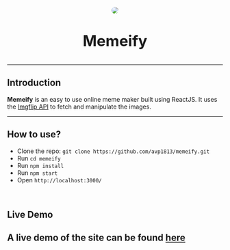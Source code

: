 <h1 align="center" style="display: block; font-size: 2.5em; font-weight: bold; margin-block-start: 1em; margin-block-end: 1em;">
<img align="center" style="border-radius:10px;margin-top:2vh;" src="https://cdn.discordapp.com/avatars/270904126974590976/d60c6bd5971f06776ba96497117f7f58.webp?size=128" style="height:20%"/></a>
  <br><br><strong>Memeify</strong>
</h1>


---

## Introduction

**Memeify** is an easy to use online meme maker built using ReactJS. It uses the [Imgflip API](https://imgflip.com/api) to fetch and manipulate the images.

---

## How to use?

- Clone the repo: `git clone https://github.com/avp1813/memeify.git`
- Run `cd memeify`
- Run `npm install`
- Run `npm start`
- Open `http://localhost:3000/`
<br>

## Live Demo
A live demo of the site can be found [here](https://meme-ify.netlify.app/)
---

